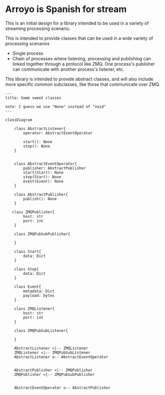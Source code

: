 # Arroyo is Spanish for stream
This is an initial design for a library intended to be used in a variety of streaming processing scenario.


This is intended to provide classes that can be used in a wide variety of processing scenarios
- Single process
- Chain of processes where listening, processing and publishing can linked together through a protocol like ZMQ. One process's publisher can communicate with another process's listener, etc.

This library is intended to provide abstract classes, and will also include more specific common subclasses, like those that communicate over ZMQ.





```mermaid
---
title: Some sweet classes

note: I guess we use "None" instead of "void"
---

classDiagram

    class AbstractListener{
        operator: AbstractEventOperator

        start(): None  
        stop(): None
    }


    class AbstractEventOperator{
        publisher: AbstractPublisher
        start(Start): None
        stop(Start): None
        event(Event): None
    }

    class AbstractPublisher{
        publish(): None
    }

   class ZMQPublisher{
        host: str
        port: int
    }

    class ZMQPubSubPublisher{

    }

    class Start{
        data: Dict
    }
   
    class Stop{
        data: Dict
    }

    class Event{
        metadata: Dict
        payload: bytes
    }

    class ZMQListener{
        host: str
        port: int
    }

    class ZMQPubSubListener{

    }

    AbstractListener <|-- ZMQListener
    ZMQListener <|-- ZMQPubSubListener
    AbstractListener o-- AbstractEventOperator


    AbstractPublisher <|-- ZMQPublisher
    ZMQPublisher <|-- ZMQPubSubPublisher


    AbstractEventOperator o-- AbstractPublisher

    

```
